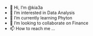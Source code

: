 - 👋 Hi, I’m @kia3a
- 👀 I’m interested in Data Analysis  
- 🌱 I’m currently learning Phyton
- 💞️ I’m looking to collaborate on Finance
- 📫 How to reach me ...

<!---
kia3a/kia3a is a ✨ special ✨ repository because its `README.md` (this file) appears on your GitHub profile.
You can click the Preview link to take a look at your changes.
--->
